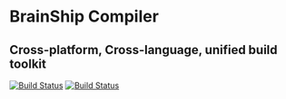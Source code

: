 # BrainShip Compiler
## Cross-platform, Cross-language, unified build toolkit
[![Build Status](https://travis-ci.org/brain-ship/brainship-compiler.svg?branch=master)](https://travis-ci.org/brain-ship/brainship-compiler) [![Build Status](https://dev.azure.com/projectbrainship/projectbrainship/_apis/build/status/brain-ship.brainship-compiler?branchName=master)](https://dev.azure.com/projectbrainship/projectbrainship/_build/latest?definitionId=1&branchName=master)
